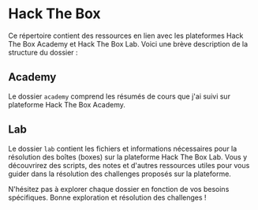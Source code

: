 # Hack The Box

Ce répertoire contient des ressources en lien avec les plateformes Hack The Box Academy et Hack The Box Lab. Voici une brève description de la structure du dossier :

## Academy

Le dossier `academy` comprend les résumés de cours que j'ai suivi sur plateforme Hack The Box Academy.

## Lab

Le dossier `lab` contient les fichiers et informations nécessaires pour la résolution des boîtes (boxes) sur la plateforme Hack The Box Lab. 
Vous y découvrirez des scripts, des notes et d'autres ressources utiles pour vous guider dans la résolution des challenges proposés sur la plateforme.

N'hésitez pas à explorer chaque dossier en fonction de vos besoins spécifiques. Bonne exploration et résolution des challenges !
